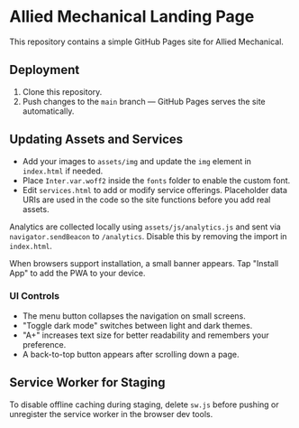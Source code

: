 # Allied Mechanical Landing Page

This repository contains a simple GitHub Pages site for Allied Mechanical.

## Deployment
1. Clone this repository.
2. Push changes to the `main` branch — GitHub Pages serves the site automatically.

## Updating Assets and Services
- Add your images to `assets/img` and update the `img` element in `index.html` if needed.
- Place `Inter.var.woff2` inside the `fonts` folder to enable the custom font.
- Edit `services.html` to add or modify service offerings.
Placeholder data URIs are used in the code so the site functions before you add real assets.

Analytics are collected locally using `assets/js/analytics.js` and sent via `navigator.sendBeacon` to `/analytics`. Disable this by removing the import in `index.html`.

When browsers support installation, a small banner appears. Tap "Install App" to add the PWA to your device.

### UI Controls
- The menu button collapses the navigation on small screens.
- "Toggle dark mode" switches between light and dark themes.
- "A+" increases text size for better readability and remembers your preference.
- A back-to-top button appears after scrolling down a page.

## Service Worker for Staging
To disable offline caching during staging, delete `sw.js` before pushing or unregister the service worker in the browser dev tools.
